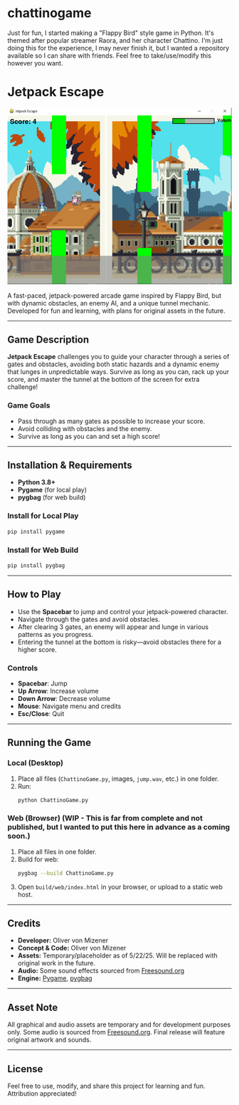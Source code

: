 # chattinogame
Just for fun, I started making a "Flappy Bird" style game in Python. It's themed after popular streamer Raora, and her character Chattino. I'm just doing this for the experience, I may never finish it, but I wanted a repository available so I can share with friends. Feel free to take/use/modify this however you want. 

# Jetpack Escape

![Jetpack Escape Screenshot](chattinogamescreenshot.png)

A fast-paced, jetpack-powered arcade game inspired by Flappy Bird, but with dynamic obstacles, an enemy AI, and a unique tunnel mechanic. Developed for fun and learning, with plans for original assets in the future.

---

## Game Description

**Jetpack Escape** challenges you to guide your character through a series of gates and obstacles, avoiding both static hazards and a dynamic enemy that lunges in unpredictable ways. Survive as long as you can, rack up your score, and master the tunnel at the bottom of the screen for extra challenge!

### Game Goals
- Pass through as many gates as possible to increase your score.
- Avoid colliding with obstacles and the enemy.
- Survive as long as you can and set a high score!

---

## Installation & Requirements

- **Python 3.8+**
- **Pygame** (for local play)
- **pygbag** (for web build)

### Install for Local Play
```sh
pip install pygame
```

### Install for Web Build
```sh
pip install pygbag
```

---

## How to Play

- Use the **Spacebar** to jump and control your jetpack-powered character.
- Navigate through the gates and avoid obstacles.
- After clearing 3 gates, an enemy will appear and lunge in various patterns as you progress.
- Entering the tunnel at the bottom is risky—avoid obstacles there for a higher score.

### Controls
- **Spacebar**: Jump
- **Up Arrow**: Increase volume
- **Down Arrow**: Decrease volume
- **Mouse**: Navigate menu and credits
- **Esc/Close**: Quit

---

## Running the Game

### Local (Desktop)
1. Place all files (`ChattinoGame.py`, images, `jump.wav`, etc.) in one folder.
2. Run:
   ```sh
   python ChattinoGame.py
   ```

### Web (Browser) (WIP - This is far from complete and not published, but I wanted to put this here in advance as a coming soon.)
1. Place all files in one folder.
2. Build for web:
   ```sh
   pygbag --build ChattinoGame.py
   ```
3. Open `build/web/index.html` in your browser, or upload to a static web host.

---

## Credits
- **Developer:** Oliver von Mizener
- **Concept & Code:** Oliver von Mizener
- **Assets:** Temporary/placeholder as of 5/22/25. Will be replaced with original work in the future.
- **Audio:** Some sound effects sourced from [Freesound.org](https://freesound.org/)
- **Engine:** [Pygame](https://www.pygame.org/), [pygbag](https://pygbag.dev/)

---

## Asset Note
All graphical and audio assets are temporary and for development purposes only. Some audio is sourced from [Freesound.org](https://freesound.org/). Final release will feature original artwork and sounds.

---

## License
Feel free to use, modify, and share this project for learning and fun. Attribution appreciated!
